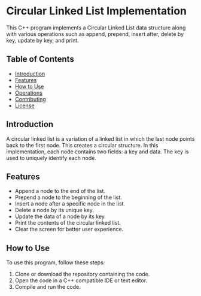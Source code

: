 # Circular Linked List Implementation

This C++ program implements a Circular Linked List data structure along with various operations such as append, prepend, insert after, delete by key, update by key, and print.

## Table of Contents

- [Introduction](#introduction)
- [Features](#features)
- [How to Use](#how-to-use)
- [Operations](#operations)
- [Contributing](#contributing)
- [License](#license)

## Introduction

A circular linked list is a variation of a linked list in which the last node points back to the first node. This creates a circular structure. In this implementation, each node contains two fields: a key and data. The key is used to uniquely identify each node.

## Features

- Append a node to the end of the list.
- Prepend a node to the beginning of the list.
- Insert a node after a specific node in the list.
- Delete a node by its unique key.
- Update the data of a node by its key.
- Print the contents of the circular linked list.
- Clear the screen for better user experience.

## How to Use

To use this program, follow these steps:

1. Clone or download the repository containing the code.
2. Open the code in a C++ compatible IDE or text editor.
3. Compile and run the code.

